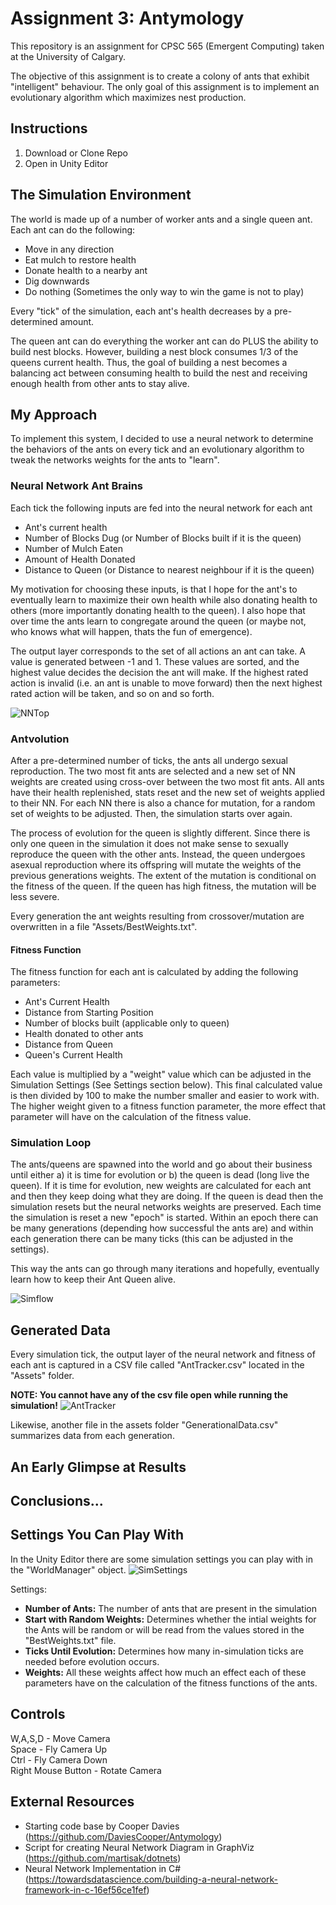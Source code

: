 # Assignment 3: Antymology

This repository is an assignment for CPSC 565 (Emergent Computing) taken at the University of Calgary.

The objective of this assignment is to create a colony of ants that exhibit "intelligent" behaviour. The only goal of this assignment is to implement an evolutionary algorithm which maximizes nest production.

## Instructions
1. Download or Clone Repo
2. Open in Unity Editor

## The Simulation Environment
The world is made up of a number of worker ants and a single queen ant. Each ant can do the following:
- Move in any direction
- Eat mulch to restore health
- Donate health to a nearby ant
- Dig downwards
- Do nothing (Sometimes the only way to win the game is not to play)

Every "tick" of the simulation, each ant's health decreases by a pre-determined amount.

The queen ant can do everything the worker ant can do PLUS the ability to build nest blocks. However, building a nest block consumes 1/3 of the queens current health. Thus, the goal of building a nest becomes a balancing act between consuming health to build the nest and receiving enough health from other ants to stay alive.

## My Approach
To implement this system, I decided to use a neural network to determine the behaviors of the ants on every tick and an evolutionary algorithm to tweak the networks weights for the ants to "learn".

### Neural Network Ant Brains
Each tick the following inputs are fed into the neural network for each ant
- Ant's current health
- Number of Blocks Dug (or Number of Blocks built if it is the queen)
- Number of Mulch Eaten
- Amount of Health Donated
- Distance to Queen (or Distance to nearest neighbour if it is the queen)

My motivation for choosing these inputs, is that I hope for the ant's to eventually learn to maximize their own health while also donating health to others (more importantly donating health to the queen). I also hope that over time the ants learn to congregate around the queen (or maybe not, who knows what will happen, thats the fun of emergence).

The output layer corresponds to the set of all actions an ant can take. A value is generated between -1 and 1. These values are sorted, and the highest value decides the decision the ant will make. If the highest rated action is invalid (i.e. an ant is unable to move forward) then the next highest rated action will be taken, and so on and so forth.

![NNTop](Images/NNTopology.png)

### Antvolution
After a pre-determined number of ticks, the ants all undergo sexual reproduction. The two most fit ants are selected and a new set of NN weights are created using cross-over between the two most fit ants. All ants have their health replenished, stats reset and the new set of weights applied to their NN. For each NN there is also a chance for mutation, for a random set of weights to be adjusted. Then, the simulation starts over again.

The process of evolution for the queen is slightly different. Since there is only one queen in the simulation it does not make sense to sexually reproduce the queen with the other ants. Instead, the queen undergoes asexual reproduction where its offspring will mutate the weights of the previous generations weights. The extent of the mutation is conditional on the fitness of the queen. If the queen has high fitness, the mutation will be less severe.

Every generation the ant weights resulting from crossover/mutation are overwritten in a file "Assets/BestWeights.txt".

#### Fitness Function
The fitness function for each ant is calculated by adding the following parameters:
* Ant's Current Health
* Distance from Starting Position
* Number of blocks built (applicable only to queen)
* Health donated to other ants
* Distance from Queen
* Queen's Current Health

Each value is multiplied by a "weight" value which can be adjusted in the Simulation Settings (See Settings section below). This final calculated value is then divided by 100 to make the number smaller and easier to work with. The higher weight given to a fitness function parameter, the more effect that parameter will have on the calculation of the fitness value.

### Simulation Loop
The ants/queens are spawned into the world and go about their business until either a) it is time for evolution or b) the queen is dead (long live the queen). If it is time for evolution, new weights are calculated for each ant and then they keep doing what they are doing. If the queen is dead then the simulation resets but the neural networks weights are preserved. Each time the simulation is reset a new "epoch" is started. Within an epoch there can be many generations (depending how successful the ants are) and within each generation there can be many ticks (this can be adjusted in the settings).

This way the ants can go through many iterations and hopefully, eventually learn how to keep their Ant Queen alive.


![Simflow](Images/Antymology_SimFlow.png)



## Generated Data
Every simulation tick, the output layer of the neural network and fitness of each ant is captured in a CSV file called "AntTracker.csv" located in the "Assets" folder.

**NOTE: You cannot have any of the  csv file open while running the simulation!**
![AntTracker](Images/AntTracker.png)

Likewise, another file in the assets folder "GenerationalData.csv" summarizes data from each generation.

## An Early Glimpse at Results

## Conclusions...


## Settings You Can Play With
In the Unity Editor there are some simulation settings you can play with in the "WorldManager" object.
![SimSettings](Images/SimManager.png)

Settings:
* **Number of Ants:** The number of ants that are present in the simulation
* **Start with Random Weights:** Determines whether the intial weights for the Ants will be random or will be read from the values stored in the "BestWeights.txt" file.
* **Ticks Until Evolution:** Determines how many in-simulation ticks are needed before evolution occurs.
* **Weights:** All these weights affect how much an effect each of these parameters have on the calculation of the fitness functions of the ants.

## Controls
W,A,S,D - Move Camera </br>
Space - Fly Camera Up </br>
Ctrl - Fly Camera Down </br>
Right Mouse Button - Rotate Camera </br>

## External Resources
* Starting code base by Cooper Davies (https://github.com/DaviesCooper/Antymology)
* Script for creating Neural Network Diagram in GraphViz (https://github.com/martisak/dotnets)
* Neural Network Implementation in C# (https://towardsdatascience.com/building-a-neural-network-framework-in-c-16ef56ce1fef)
